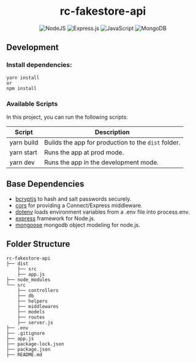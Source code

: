 <h1 align="center">
 rc-fakestore-api
</h1>

<div align="center">

![NodeJS](https://img.shields.io/badge/node.js-6DA55F?style=for-the-badge&logo=node.js&logoColor=white) ![Express.js](https://img.shields.io/badge/express.js-%23404d59.svg?style=for-the-badge&logo=express&logoColor=%2361DAFB) ![JavaScript](https://img.shields.io/badge/javascript-%23323330.svg?style=for-the-badge&logo=javascript&logoColor=%23F7DF1E) ![MongoDB](https://img.shields.io/badge/MongoDB-%234ea94b.svg?style=for-the-badge&logo=mongodb&logoColor=white)

</div>

## Development

### Install dependencies:

```
yarn install
or
npm install 
```

### Available Scripts

In this project, you can run the following scripts:

| Script        | Description                                         |
| ------------- | --------------------------------------------------- |
| yarn build    | Builds the app for production to the `dist` folder. |
| yarn start    | Runs the app at prod mode.                          |
| yarn dev      | Runs the app in the development mode.               |

## Base Dependencies

- [bcryptjs](https://github.com/dcodeIO/bcrypt.js#readme) to hash and salt passwords securely.
- [cors](https://github.com/expressjs/cors#readme) for providing a Connect/Express middleware.
- [dotenv](https://github.com/motdotla/dotenv#readme) loads environment variables from a .env file into process.env.
- [express](https://expressjs.com/) framework for Node.js.
- [mongoose](https://mongoosejs.com/) mongodb object modeling for node.js.

## Folder Structure

```
rc-fakestore-api
├── dist
    ├── src
    ├── app.js
├── node_modules
└── src
    ├── controllers
    ├── db
    ├── helpers
    ├── middlewares
    ├── models
    ├── routes
    ├── server.js
├── .env
├── .gitignore
├── app.js
├── package-lock.json
├── package.json
├── README.md
```

